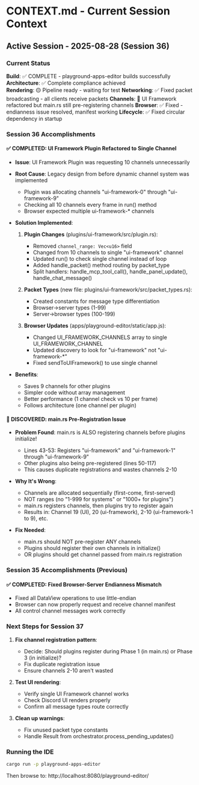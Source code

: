 # CONTEXT.md - Current Session Context

## Active Session - 2025-08-28 (Session 36)

### Current Status
**Build**: ✅ COMPLETE - playground-apps-editor builds successfully
**Architecture**: ✅ Complete compliance achieved  
**Rendering**: 🟡 Pipeline ready - waiting for test
**Networking**: ✅ Fixed packet broadcasting - all clients receive packets
**Channels**: 🔴 UI Framework refactored but main.rs still pre-registering channels
**Browser**: ✅ Fixed - endianness issue resolved, manifest working
**Lifecycle**: ✅ Fixed circular dependency in startup

### Session 36 Accomplishments

#### ✅ COMPLETED: UI Framework Plugin Refactored to Single Channel
- **Issue**: UI Framework Plugin was requesting 10 channels unnecessarily
- **Root Cause**: Legacy design from before dynamic channel system was implemented
  - Plugin was allocating channels "ui-framework-0" through "ui-framework-9"
  - Checking all 10 channels every frame in run() method
  - Browser expected multiple ui-framework-* channels

- **Solution Implemented**:
  1. **Plugin Changes** (plugins/ui-framework/src/plugin.rs):
     - Removed `channel_range: Vec<u16>` field
     - Changed from 10 channels to single "ui-framework" channel
     - Updated run() to check single channel instead of loop
     - Added handle_packet() method routing by packet_type
     - Split handlers: handle_mcp_tool_call(), handle_panel_update(), handle_chat_message()
  
  2. **Packet Types** (new file: plugins/ui-framework/src/packet_types.rs):
     - Created constants for message type differentiation
     - Browser→server types (1-99)
     - Server→browser types (100-199)
  
  3. **Browser Updates** (apps/playground-editor/static/app.js):
     - Changed UI_FRAMEWORK_CHANNELS array to single UI_FRAMEWORK_CHANNEL
     - Updated discovery to look for "ui-framework" not "ui-framework-*"
     - Fixed sendToUIFramework() to use single channel

- **Benefits**:
  - Saves 9 channels for other plugins
  - Simpler code without array management
  - Better performance (1 channel check vs 10 per frame)
  - Follows architecture (one channel per plugin)

#### 🔴 DISCOVERED: main.rs Pre-Registration Issue
- **Problem Found**: main.rs is ALSO registering channels before plugins initialize!
  - Lines 43-53: Registers "ui-framework" and "ui-framework-1" through "ui-framework-9"
  - Other plugins also being pre-registered (lines 50-117)
  - This causes duplicate registrations and wastes channels 2-10

- **Why It's Wrong**:
  - Channels are allocated sequentially (first-come, first-served)
  - NOT ranges (no "1-999 for systems" or "1000+ for plugins")
  - main.rs registers channels, then plugins try to register again
  - Results in: Channel 19 (UI), 20 (ui-framework), 2-10 (ui-framework-1 to 9), etc.

- **Fix Needed**:
  - main.rs should NOT pre-register ANY channels
  - Plugins should register their own channels in initialize()
  - OR plugins should get channel passed from main.rs registration

### Session 35 Accomplishments (Previous)

#### ✅ COMPLETED: Fixed Browser-Server Endianness Mismatch
- Fixed all DataView operations to use little-endian
- Browser can now properly request and receive channel manifest
- All control channel messages work correctly

### Next Steps for Session 37
1. **Fix channel registration pattern**:
   - Decide: Should plugins register during Phase 1 (in main.rs) or Phase 3 (in initialize)?
   - Fix duplicate registration issue
   - Ensure channels 2-10 aren't wasted

2. **Test UI rendering**:
   - Verify single UI Framework channel works
   - Check Discord UI renders properly
   - Confirm all message types route correctly

3. **Clean up warnings**:
   - Fix unused packet type constants
   - Handle Result from orchestrator.process_pending_updates()

### Running the IDE
```bash
cargo run -p playground-apps-editor
```

Then browse to: http://localhost:8080/playground-editor/